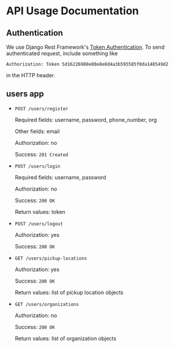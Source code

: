 # API Usage Documentation

## Authentication

We use Django Rest Framework's [Token Authentication](https://www.django-rest-framework.org/api-guide/authentication/#tokenauthentication). To send authenticated request, include something like

`Authorization: Token 5d16226988e80e8e8d4a3b595585f0da148549d2`

in the HTTP header.

## users app

* `POST /users/register`

  Required fields: username, password, phone_number, org

  Other fields: email

  Authorization: no

  Success: `201 Created`

* `POST /users/login`

  Required fields: username, password

  Authorization: no

  Success: `200 OK`

  Return values: token

* `POST /users/logout`

  Authorization: yes

  Success: `200 OK`

* `GET /users/pickup-locations`

  Authorization: yes

  Success: `200 OK`

  Return values: list of pickup location objects

* `GET /users/organizations`

  Authorization: no

  Success: `200 OK`

  Return values: list of organization objects